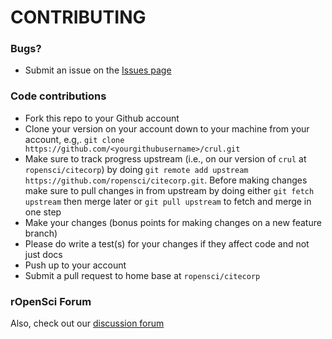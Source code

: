 # CONTRIBUTING #

### Bugs?

* Submit an issue on the [Issues page](https://github.com/ropensci/citecorp/issues)

### Code contributions

* Fork this repo to your Github account
* Clone your version on your account down to your machine from your account, e.g,. `git clone https://github.com/<yourgithubusername>/crul.git`
* Make sure to track progress upstream (i.e., on our version of `crul` at `ropensci/citecorp`) by doing `git remote add upstream https://github.com/ropensci/citecorp.git`. Before making changes make sure to pull changes in from upstream by doing either `git fetch upstream` then merge later or `git pull upstream` to fetch and merge in one step
* Make your changes (bonus points for making changes on a new feature branch)
* Please do write a test(s) for your changes if they affect code and not just docs
* Push up to your account
* Submit a pull request to home base at `ropensci/citecorp`

### rOpenSci Forum 

Also, check out our [discussion forum](https://discuss.ropensci.org)
